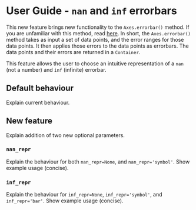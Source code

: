 # User Guide - `nan` and `inf` errorbars

This new feature brings new functionality to the `Axes.errorbar()` method. If you are unfamiliar with this method, read [here](https://matplotlib.org/3.1.1/api/_as_gen/matplotlib.pyplot.errorbar.html). In short, the `Axes.errorbar()` method takes as input a set of data points, and the error ranges for those data points. It then applies those errors to the data points as errorbars. The data points and their errors are returned in a `Container`. 

This feature allows the user to choose an intuitive representation of a `nan` (not a number) and `inf` (infinite) errorbar.

## Default behaviour

Explain current behaviour.

## New feature

Explain addition of two new optional parameters.

### `nan_repr`

Explain the behaviour for both `nan_repr=None`, and `nan_repr='symbol'`. Show example usage (concise).

### `inf_repr`

Explain the behaviour for `inf_repr=None`, `inf_repr='symbol'`, and `inf_repr='bar'`. Show example usage (concise).